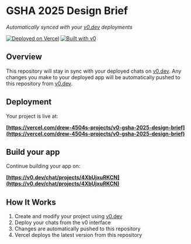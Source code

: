 # GSHA 2025 Design Brief

*Automatically synced with your [v0.dev](https://v0.dev) deployments*

[![Deployed on Vercel](https://img.shields.io/badge/Deployed%20on-Vercel-black?style=for-the-badge&logo=vercel)](https://vercel.com/drew-4504s-projects/v0-gsha-2025-design-brief)
[![Built with v0](https://img.shields.io/badge/Built%20with-v0.dev-black?style=for-the-badge)](https://v0.dev/chat/projects/4XbUjxuRKCN)

## Overview

This repository will stay in sync with your deployed chats on [v0.dev](https://v0.dev).
Any changes you make to your deployed app will be automatically pushed to this repository from [v0.dev](https://v0.dev).

## Deployment

Your project is live at:

**[https://vercel.com/drew-4504s-projects/v0-gsha-2025-design-brief](https://vercel.com/drew-4504s-projects/v0-gsha-2025-design-brief)**

## Build your app

Continue building your app on:

**[https://v0.dev/chat/projects/4XbUjxuRKCN](https://v0.dev/chat/projects/4XbUjxuRKCN)**

## How It Works

1. Create and modify your project using [v0.dev](https://v0.dev)
2. Deploy your chats from the v0 interface
3. Changes are automatically pushed to this repository
4. Vercel deploys the latest version from this repository
